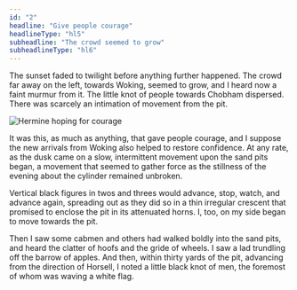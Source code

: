 ```yaml
---
id: "2"
headline: "Give people courage"
headlineType: "hl5"
subheadline: "The crowd seemed to grow"
subheadlineType: "hl6"
---
```


The sunset faded to twilight before anything further happened. The crowd far away on the left, towards Woking, seemed to grow, and I heard now a faint murmur from it. The little knot of people towards Chobham dispersed. There was scarcely an intimation of movement from the pit.

![Hermine hoping for courage](/images/courage.gif)

It was this, as much as anything, that gave people courage, and I suppose the new arrivals from Woking also helped to restore confidence. At any rate, as the dusk came on a slow, intermittent movement upon the sand pits began, a movement that seemed to gather force as the stillness of the evening about the cylinder remained unbroken.

Vertical black figures in twos and threes would advance, stop, watch, and advance again, spreading out as they did so in a thin irregular crescent that promised to enclose the pit in its attenuated horns. I, too, on my side began to move towards the pit.

Then I saw some cabmen and others had walked boldly into the sand pits, and heard the clatter of hoofs and the gride of wheels. I saw a lad trundling off the barrow of apples. And then, within thirty yards of the pit, advancing from the direction of Horsell, I noted a little black knot of men, the foremost of whom was waving a white flag.

